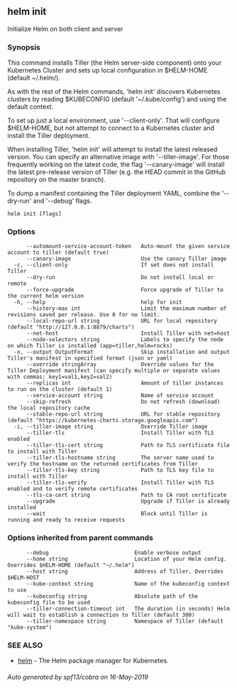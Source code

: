 ## helm init

Initialize Helm on both client and server

### Synopsis


This command installs Tiller (the Helm server-side component) onto your
Kubernetes Cluster and sets up local configuration in $HELM-HOME (default ~/.helm/).

As with the rest of the Helm commands, 'helm init' discovers Kubernetes clusters
by reading $KUBECONFIG (default '~/.kube/config') and using the default context.

To set up just a local environment, use '--client-only'. That will configure
$HELM-HOME, but not attempt to connect to a Kubernetes cluster and install the Tiller
deployment.

When installing Tiller, 'helm init' will attempt to install the latest released
version. You can specify an alternative image with '--tiller-image'. For those
frequently working on the latest code, the flag '--canary-image' will install
the latest pre-release version of Tiller (e.g. the HEAD commit in the GitHub
repository on the master branch).

To dump a manifest containing the Tiller deployment YAML, combine the
'--dry-run' and '--debug' flags.


```
helm init [flags]
```

### Options

```
      --automount-service-account-token   Auto-mount the given service account to tiller (default true)
      --canary-image                      Use the canary Tiller image
  -c, --client-only                       If set does not install Tiller
      --dry-run                           Do not install local or remote
      --force-upgrade                     Force upgrade of Tiller to the current helm version
  -h, --help                              help for init
      --history-max int                   Limit the maximum number of revisions saved per release. Use 0 for no limit.
      --local-repo-url string             URL for local repository (default "http://127.0.0.1:8879/charts")
      --net-host                          Install Tiller with net=host
      --node-selectors string             Labels to specify the node on which Tiller is installed (app=tiller,helm=rocks)
  -o, --output OutputFormat               Skip installation and output Tiller's manifest in specified format (json or yaml)
      --override stringArray              Override values for the Tiller Deployment manifest (can specify multiple or separate values with commas: key1=val1,key2=val2)
      --replicas int                      Amount of tiller instances to run on the cluster (default 1)
      --service-account string            Name of service account
      --skip-refresh                      Do not refresh (download) the local repository cache
      --stable-repo-url string            URL for stable repository (default "https://kubernetes-charts.storage.googleapis.com")
  -i, --tiller-image string               Override Tiller image
      --tiller-tls                        Install Tiller with TLS enabled
      --tiller-tls-cert string            Path to TLS certificate file to install with Tiller
      --tiller-tls-hostname string        The server name used to verify the hostname on the returned certificates from Tiller
      --tiller-tls-key string             Path to TLS key file to install with Tiller
      --tiller-tls-verify                 Install Tiller with TLS enabled and to verify remote certificates
      --tls-ca-cert string                Path to CA root certificate
      --upgrade                           Upgrade if Tiller is already installed
      --wait                              Block until Tiller is running and ready to receive requests
```

### Options inherited from parent commands

```
      --debug                           Enable verbose output
      --home string                     Location of your Helm config. Overrides $HELM-HOME (default "~/.helm")
      --host string                     Address of Tiller. Overrides $HELM-HOST
      --kube-context string             Name of the kubeconfig context to use
      --kubeconfig string               Absolute path of the kubeconfig file to be used
      --tiller-connection-timeout int   The duration (in seconds) Helm will wait to establish a connection to Tiller (default 300)
      --tiller-namespace string         Namespace of Tiller (default "kube-system")
```

### SEE ALSO

* [helm](../../docs/helm/#helm)	 - The Helm package manager for Kubernetes.

###### Auto generated by spf13/cobra on 16-May-2019
